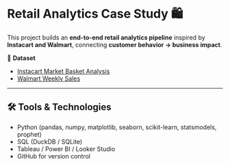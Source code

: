 # Retail Analytics Case Study 🛍️

This project builds an **end-to-end retail analytics pipeline** inspired by **Instacart and Walmart**, connecting **customer behavior → business impact**.

🔗 **Dataset**
- [Instacart Market Basket Analysis](https://www.kaggle.com/datasets/psparks/instacart-market-basket-analysis)  
- [Walmart Weekly Sales](https://www.kaggle.com/datasets/yasserh/walmart-dataset)

---

## 🛠 Tools & Technologies
- Python (pandas, numpy, matplotlib, seaborn, scikit-learn, statsmodels, prophet)  
- SQL (DuckDB / SQLite)  
- Tableau / Power BI / Looker Studio  
- GitHub for version control  
